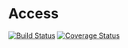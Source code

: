# Access
[![Build Status](https://travis-ci.org/klapuch/Access.svg?branch=master)](https://travis-ci.org/klapuch/Access) [![Coverage Status](https://coveralls.io/repos/github/klapuch/Access/badge.svg?branch=master)](https://coveralls.io/github/klapuch/Access?branch=master)
